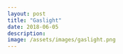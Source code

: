 ```yaml
---
layout: post
title: "Gaslight"
date: 2018-06-05
description: 
image: /assets/images/gaslight.png
---
```


